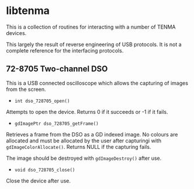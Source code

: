 # libtenma

This is a collection of routines for interacting with a number of TENMA devices.

This largely the result of reverse engineering of USB protocols. It is not a complete reference
for the interfacing protocols.

## 72-8705 Two-channel DSO

This is a USB connected oscilloscope which allows the capturing of images from the screen. 

* `int dso_728705_open()`

Attempts to open the device. Returns 0 if it succeeds or -1 if it fails.

* `gdImagePtr dso_728705_getFrame()`

Retrieves a frame from the DSO as a GD indexed image. No colours are allocated and must be allocated
by the user after capturingi with `gdImageColorAllocate()`. Returns NULL if the capturing fails.

The image should be destroyed with `gdImageDestroy()` after use.

* `void dso_728705_close()`

Close the device after use.

